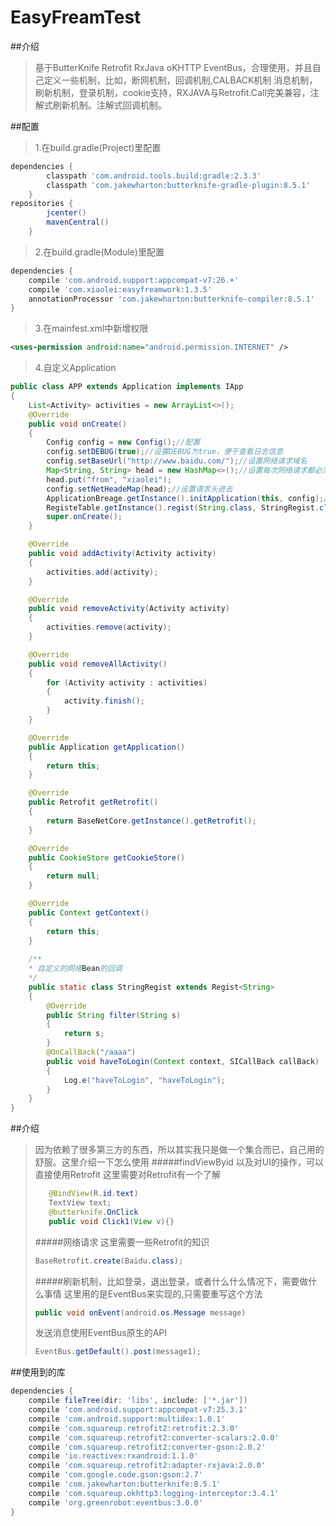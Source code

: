 # EasyFreamTest
##介绍
>基于ButterKnife Retrofit RxJava oKHTTP EventBus，合理使用，并且自己定义一些机制，比如，断网机制，回调机制,CALBACK机制
消息机制，刷新机制，登录机制，cookie支持，RXJAVA与Retrofit.Call完美兼容，注解式刷新机制。注解式回调机制。

##配置
>  1.在build.gradle(Project)里配置
```gradle
dependencies {
        classpath 'com.android.tools.build:gradle:2.3.3'
        classpath 'com.jakewharton:butterknife-gradle-plugin:8.5.1'
    }
repositories {
        jcenter()
        mavenCentral()
    }
```

>  2.在build.gradle(Module)里配置
```gradle
dependencies {
    compile 'com.android.support:appcompat-v7:26.+'
    compile 'com.xiaolei:easyfreamwork:1.3.5'
    annotationProcessor 'com.jakewharton:butterknife-compiler:8.5.1'
}
```
>  3.在mainfest.xml中新增权限
```xml
<uses-permission android:name="android.permission.INTERNET" />
```
>  4.自定义Application
```java
public class APP extends Application implements IApp
{
    List<Activity> activities = new ArrayList<>();
    @Override
    public void onCreate()
    {
        Config config = new Config();//配置
        config.setDEBUG(true);//设置DEBUG为true，便于查看日志信息
        config.setBaseUrl("http://www.baidu.com/");//设置网络请求域名
        Map<String, String> head = new HashMap<>();//设置每次网络请求都必须携带的请求头
        head.put("from", "xiaolei");
        config.setNetHeadeMap(head);//设置请求头进去
        ApplicationBreage.getInstance().initApplication(this, config);//初始化框架
        RegisteTable.getInstance().regist(String.class, StringRegist.class);//注册网络Bean，和Bean相对应的回调
        super.onCreate();
    }

    @Override
    public void addActivity(Activity activity)
    {
        activities.add(activity);
    }

    @Override
    public void removeActivity(Activity activity)
    {
        activities.remove(activity);
    }

    @Override
    public void removeAllActivity()
    {
        for (Activity activity : activities)
        {
            activity.finish();
        }
    }

    @Override
    public Application getApplication()
    {
        return this;
    }

    @Override
    public Retrofit getRetrofit()
    {
        return BaseNetCore.getInstance().getRetrofit();
    }

    @Override
    public CookieStore getCookieStore()
    {
        return null;
    }

    @Override
    public Context getContext()
    {
        return this;
    }
    
    /**
    * 自定义的网络Bean的回调 
    */
    public static class StringRegist extends Regist<String>
    {
        @Override
        public String filter(String s)
        {
            return s;
        }
        @OnCallBack("/aaaa")
        public void haveToLogin(Context context, SICallBack callBack)
        {
            Log.e("haveToLogin", "haveToLogin");
        }
    }
}

```

##介绍
> 因为依赖了很多第三方的东西，所以其实我只是做一个集合而已，自己用的舒服。这里介绍一下怎么使用
> #####findViewByid  以及对UI的操作，可以直接使用Retrofit
>这里需要对Retrofit有一个了解
> ```java
>    @BindView(R.id.text)
>    TextView text;
>    @butterknife.OnClick
>    public void Click1(View v){} 
> ```
>
>#####网络请求
> 这里需要一些Retrofit的知识
>```java
>BaseRetrofit.create(Baidu.class);
>```
>#####刷新机制，比如登录，退出登录，或者什么什么情况下，需要做什么事情
>这里用的是EventBus来实现的,只需要重写这个方法
>```java
>public void onEvent(android.os.Message message)
>```
>发送消息使用EventBus原生的API
>```java
>EventBus.getDefault().post(message1);
>```

##使用到的库
```gradle
dependencies {
    compile fileTree(dir: 'libs', include: ['*.jar'])
    compile 'com.android.support:appcompat-v7:25.3.1'
    compile 'com.android.support:multidex:1.0.1'
    compile 'com.squareup.retrofit2:retrofit:2.3.0'
    compile 'com.squareup.retrofit2:converter-scalars:2.0.0'
    compile 'com.squareup.retrofit2:converter-gson:2.0.2'
    compile 'io.reactivex:rxandroid:1.1.0'
    compile 'com.squareup.retrofit2:adapter-rxjava:2.0.0'
    compile 'com.google.code.gson:gson:2.7'
    compile 'com.jakewharton:butterknife:8.5.1'
    compile 'com.squareup.okhttp3:logging-interceptor:3.4.1'
    compile 'org.greenrobot:eventbus:3.0.0'
}
```
